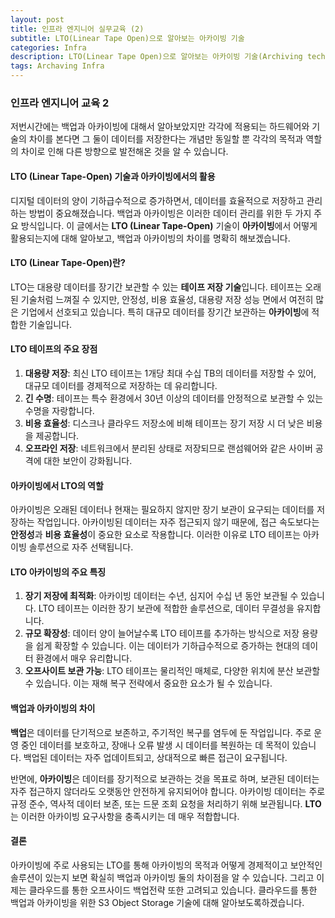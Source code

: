 ```yaml
---
layout: post
title: 인프라 엔지니어 실무교육 (2)
subtitle: LTO(Linear Tape Open)으로 알아보는 아카이빙 기술
categories: Infra
description: LTO(Linear Tape Open)으로 알아보는 아카이빙 기술(Archiving technology learned through LTO (Linear Tape Open))
tags: Archaving Infra
---
```


### 인프라 엔지니어 교육 2

저번시간에는 백업과 아카이빙에 대해서 알아보았지만 각각에 적용되는 하드웨어와 기술의 차이를 본다면 그 둘이 데이터를 저장한다는 개념만 동일할 뿐 각각의 목적과 역할의 차이로 인해 다른 방향으로 발전해온 것을 알 수 있습니다.

#### LTO (Linear Tape-Open) 기술과 아카이빙에서의 활용

디지털 데이터의 양이 기하급수적으로 증가하면서, 데이터를 효율적으로 저장하고 관리하는 방법이 중요해졌습니다. 백업과 아카이빙은 이러한 데이터 관리를 위한 두 가지 주요 방식입니다. 이 글에서는 **LTO (Linear Tape-Open)** 기술이 **아카이빙**에서 어떻게 활용되는지에 대해 알아보고, 백업과 아카이빙의 차이를 명확히 해보겠습니다.

#### LTO (Linear Tape-Open)란?

LTO는 대용량 데이터를 장기간 보관할 수 있는 **테이프 저장 기술**입니다. 테이프는 오래된 기술처럼 느껴질 수 있지만, 안정성, 비용 효율성, 대용량 저장 성능 면에서 여전히 많은 기업에서 선호되고 있습니다. 특히 대규모 데이터를 장기간 보관하는 **아카이빙**에 적합한 기술입니다.

#### LTO 테이프의 주요 장점
1. **대용량 저장**: 최신 LTO 테이프는 1개당 최대 수십 TB의 데이터를 저장할 수 있어, 대규모 데이터를 경제적으로 저장하는 데 유리합니다.
2. **긴 수명**: 테이프는 특수 환경에서 30년 이상의 데이터를 안정적으로 보관할 수 있는 수명을 자랑합니다.
3. **비용 효율성**: 디스크나 클라우드 저장소에 비해 테이프는 장기 저장 시 더 낮은 비용을 제공합니다.
4. **오프라인 저장**: 네트워크에서 분리된 상태로 저장되므로 랜섬웨어와 같은 사이버 공격에 대한 보안이 강화됩니다.

#### 아카이빙에서 LTO의 역할

아카이빙은 오래된 데이터나 현재는 필요하지 않지만 장기 보관이 요구되는 데이터를 저장하는 작업입니다. 아카이빙된 데이터는 자주 접근되지 않기 때문에, 접근 속도보다는 **안정성**과 **비용 효율성**이 중요한 요소로 작용합니다. 이러한 이유로 LTO 테이프는 아카이빙 솔루션으로 자주 선택됩니다.

#### LTO 아카이빙의 주요 특징
1. **장기 저장에 최적화**: 아카이빙 데이터는 수년, 심지어 수십 년 동안 보관될 수 있습니다. LTO 테이프는 이러한 장기 보관에 적합한 솔루션으로, 데이터 무결성을 유지합니다.
2. **규모 확장성**: 데이터 양이 늘어날수록 LTO 테이프를 추가하는 방식으로 저장 용량을 쉽게 확장할 수 있습니다. 이는 데이터가 기하급수적으로 증가하는 현대의 데이터 환경에서 매우 유리합니다.
3. **오프사이트 보관 가능**: LTO 테이프는 물리적인 매체로, 다양한 위치에 분산 보관할 수 있습니다. 이는 재해 복구 전략에서 중요한 요소가 될 수 있습니다.

#### 백업과 아카이빙의 차이

**백업**은 데이터를 단기적으로 보존하고, 주기적인 복구를 염두에 둔 작업입니다. 주로 운영 중인 데이터를 보호하고, 장애나 오류 발생 시 데이터를 복원하는 데 목적이 있습니다. 백업된 데이터는 자주 업데이트되고, 상대적으로 빠른 접근이 요구됩니다.

반면에, **아카이빙**은 데이터를 장기적으로 보관하는 것을 목표로 하며, 보관된 데이터는 자주 접근하지 않더라도 오랫동안 안전하게 유지되어야 합니다. 아카이빙 데이터는 주로 규정 준수, 역사적 데이터 보존, 또는 드문 조회 요청을 처리하기 위해 보관됩니다. **LTO**는 이러한 아카이빙 요구사항을 충족시키는 데 매우 적합합니다.

#### 결론

아카이빙에 주로 사용되는 LTO를 통해 아카이빙의 목적과 어떻게 경제적이고 보안적인 솔루션이 있는지 보면 확실히 백업과 아카이빙 둘의 차이점을 알 수 있습니다. 그리고 이제는 클라우드를 통한 오프사이드 백업전략 또한 고려되고 있습니다. 클라우드를 통한 백업과 아카이빙을 위한 S3 Object Storage 기술에 대해 알아보도록하겠습니다.